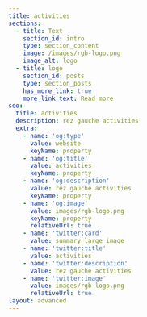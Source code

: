```yaml
---
title: activities
sections:
  - title: Text
    section_id: intro
    type: section_content
    image: /images/rgb-logo.png
    image_alt: logo
  - title: logo
    section_id: posts
    type: section_posts
    has_more_link: true
    more_link_text: Read more
seo:
  title: activities
  description: rez gauche activities
  extra:
    - name: 'og:type'
      value: website
      keyName: property
    - name: 'og:title'
      value: activities
      keyName: property
    - name: 'og:description'
      value: rez gauche activities
      keyName: property
    - name: 'og:image'
      value: images/rgb-logo.png
      keyName: property
      relativeUrl: true
    - name: 'twitter:card'
      value: summary_large_image
    - name: 'twitter:title'
      value: activities
    - name: 'twitter:description'
      value: rez gauche activities
    - name: 'twitter:image'
      value: images/rgb-logo.png
      relativeUrl: true
layout: advanced
---
```


